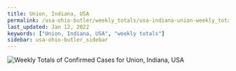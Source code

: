 ```yaml
---
title: Union, Indiana, USA
permalink: /usa-ohio-butler/weekly_totals/usa-indiana-union-weekly_totals.html
last_updated: Jan 12, 2022
keywords: ["Union, Indiana, USA", "weekly totals"]
sidebar: usa-ohio-butler_sidebar
---
```


![Weekly Totals of Confirmed Cases for Union, Indiana, USA](/covid_tracker/images/graphs/usa-indiana-union-weekly_totals_graph.png)
